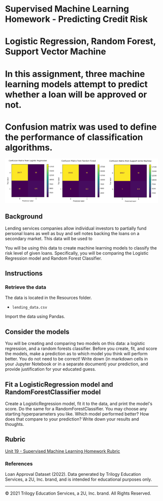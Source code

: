 # Supervised Machine Learning Homework - Predicting Credit Risk

# Logistic Regression, Random Forest, Support Vector Machine

# In this assignment, three machine learning models attempt to predict whether a loan will be approved or not.

# Confusion matrix was used to define the performance of classification algorithms. 

![Confusion Matrix](Images/confusionmatrix.png)

## Background

Lending services companies allow individual investors to partially fund personal loans as well as buy and sell notes backing the loans on a secondary market. This data will be used to 

You will be using this data to create machine learning models to classify the risk level of given loans. Specifically, you will be comparing the Logistic Regression model and Random Forest Classifier.

## Instructions

### Retrieve the data

The data is located in the Resources folder.

* `lending_data.csv`

Import the data using Pandas.

## Consider the models

You will be creating and comparing two models on this data: a logistic regression, and a random forests classifier. Before you create, fit, and score the models, make a prediction as to which model you think will perform better. You do not need to be correct! Write down (in markdown cells in your Jupyter Notebook or in a separate document) your prediction, and provide justification for your educated guess.

## Fit a LogisticRegression model and RandomForestClassifier model

Create a LogisticRegression model, fit it to the data, and print the model's score. Do the same for a RandomForestClassifier. You may choose any starting hyperparameters you like. Which model performed better? How does that compare to your prediction? Write down your results and thoughts.

## Rubric

[Unit 19 - Supervised Machine Learning Homework Rubric](https://docs.google.com/document/d/1eZcQul7s2gy6h9flygyPdajSPUtqOQUuGL1XXcuX6p4/edit?usp=sharing)

### References

Loan Approval Dataset (2022). Data generated by Trilogy Education Services, a 2U, Inc. brand, and is intended for educational purposes only.

- - -

© 2021 Trilogy Education Services, a 2U, Inc. brand. All Rights Reserved.



